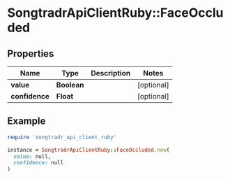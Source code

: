 # SongtradrApiClientRuby::FaceOccluded

## Properties

| Name | Type | Description | Notes |
| ---- | ---- | ----------- | ----- |
| **value** | **Boolean** |  | [optional] |
| **confidence** | **Float** |  | [optional] |

## Example

```ruby
require 'songtradr_api_client_ruby'

instance = SongtradrApiClientRuby::FaceOccluded.new(
  value: null,
  confidence: null
)
```

